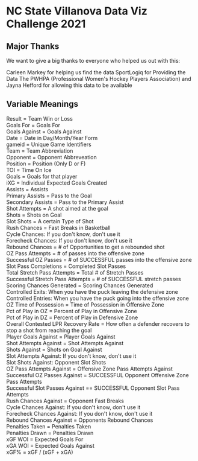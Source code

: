 # NC State Villanova Data Viz Challenge 2021

## Major Thanks

We want to give a big thanks to everyone who helped us out with this:

Carleen Markey for helping us find the data
SportLogiq for Providing the Data
The PWHPA (Professional Women's Hockey Players Association) and Jayna Hefford for allowing this data to be available


## Variable Meanings

Result = Team Win or Loss  
Goals For = Goals For  
Goals Against = Goals Against  
Date = Date in Day/Month/Year Form  
gameid = Unique Game Identifiers  
Team = Team Abbreviation  
Opponent = Opponent Abbreveation  
Position = Position (Only D or F)  
TOI = Time On Ice  
Goals = Goals for that player  
iXG = Individual Expected Goals Created  
Assists = Assists  
Primary Assists = Pass to the Goal  
Secondary Assists = Pass to the Primary Assist  
Shot Attempts = A shot aimed at the goal  
Shots = Shots on Goal  
Slot Shots = A certain Type of Shot  
Rush Chances = Fast Breaks in Basketball  
Cycle Chances: If you don't know, don't use it  
Forecheck Chances: If you don't know, don't use it  
Rebound Chances = # of Opportunities to get a rebounded shot  
OZ Pass Attempts = # of passes into the offensive zone  
Successful OZ Passes = # of SUCCESSFUL passes into the offensive zone  
Slot Pass Completions = Completed Slot Passes  
Total Stretch Pass Attempts = Total # of Stretch Passes  
Successful Stretch Pass Attempts = # of SUCCESSFUL stretch passes  
Scoring Chances Generated = Scoring Chances Generated  
Controlled Exits: When you have the puck leaving the defensive zone  
Controlled Entries: When you have the puck going into the offensive zone  
OZ Time of Possession = Time of Possession in Offensive Zone  
Pct of Play in OZ = Percent of Play in Offensive Zone  
Pct of Play in DZ = Percent of Play in Defensive Zone  
Overall Contested LPR Recovery Rate = How often a defender recovers to stop a shot from reaching the goal  
Player Goals Against = Player Goals Against  
Shot Attempts Against = Shot Attempts Against   
Shots Against = Shots on Goal Against  
Slot Attempts Against: If you don't know, don't use it  
Slot Shots Against: Opponent Slot Shots  
OZ Pass Attempts Against = Offensive Zone Pass Attempts Against  
Successful OZ Passes Against = SUCCESSFUL Opponent Offensive Zone Pass Attempts  
Successful Slot Passes Against == SUCCESSFUL Opponent Slot Pass Attempts  
Rush Chances Against = Opponent Fast Breaks  
Cycle Chances Against: If you don't know, don't use it  
Forecheck Chances Against: If you don't know, don't use it  
Rebound Chances Against = Opponents Rebound Chances  
Penalties Taken = Penalties Taken  
Penalties Drawn = Penalties Drawn  
xGF WOI = Expected Goals For  
xGA WOI = Expected Goals Against  
xGF% = xGF / (xGF + xGA)  

